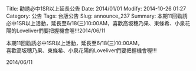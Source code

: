 Title: 勸誘必中1SR以上延長公告
Date: 2014/01/01
Modify: 2014-10-26 01:27
Category: 公告
Tags: 台版公告
Slug: announce_237
Summary: 本期11回勸誘必中1SR以上活動，延長至6/18(三)10:00AM，喜歡高坂穗乃果、東條希、小泉花陽的Loveliver們要把握機會喔!!!2014/06/11

<div class="content_news">
<div class="note">
<p>
本期11回勸誘必中1SR以上活動，延長至6/18(三)10:00AM，<br />
喜歡高坂穗乃果、東條希、小泉花陽的Loveliver們要把握機會喔!!!<br />
</p><p>
		2014/06/11
		         
</p></div>
</div>
